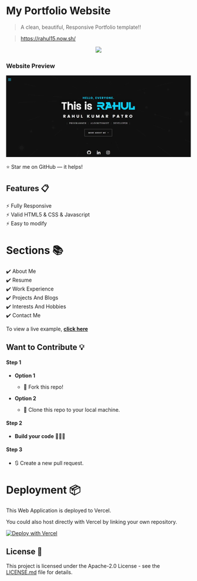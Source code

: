 # My Portfolio Website

> A clean, beautiful, Responsive Portfolio template!!

> https://rahul15.now.sh/

<p align="center"><img src="https://media.giphy.com/media/9JrkkDoJuU0FbdbUZU/giphy.gif" width = 30%></p>

### Website Preview
<p align="center"> 
  <kbd>
    <a href="https://rahul15.now.sh/" target="_blank"><img src="images/readme.JPG">
  </a>
  </kbd>
</p>

:star: Star me on GitHub — it helps!

## Features 📋
⚡️ Fully Responsive\
⚡️ Valid HTML5 & CSS & Javascript\
⚡️ Easy to modify

# Sections 📚

✔️ About Me\
✔️ Resume\
✔️ Work Experience\
✔️ Projects And Blogs\
✔️ Interests And Hobbies\
✔️ Contact Me

To view a live example, **[click here](https://rahul15.now.sh/)**

## Want to Contribute 💡
#### Step 1

- **Option 1**
    - 🍴 Fork this repo!

- **Option 2**
    - 👯 Clone this repo to your local machine.


#### Step 2

- **Build your code** 🔨🔨🔨

#### Step 3

- 🔃 Create a new pull request.


# Deployment 📦

This Web Application is deployed to Vercel.

You could also host directly with Vercel by linking your own repository.

[![Deploy with Vercel](https://vercel.com/button)](https://vercel.com/new/git/external?repository-url=https%3A%2F%2Fgithub.com%2Fvercel%2Fnext.js%2Ftree%2Fcanary%2Fexamples%2Fhello-world)

## License 📄
This project is licensed under the Apache-2.0 License - see the [LICENSE.md](./LICENSE) file for details.



